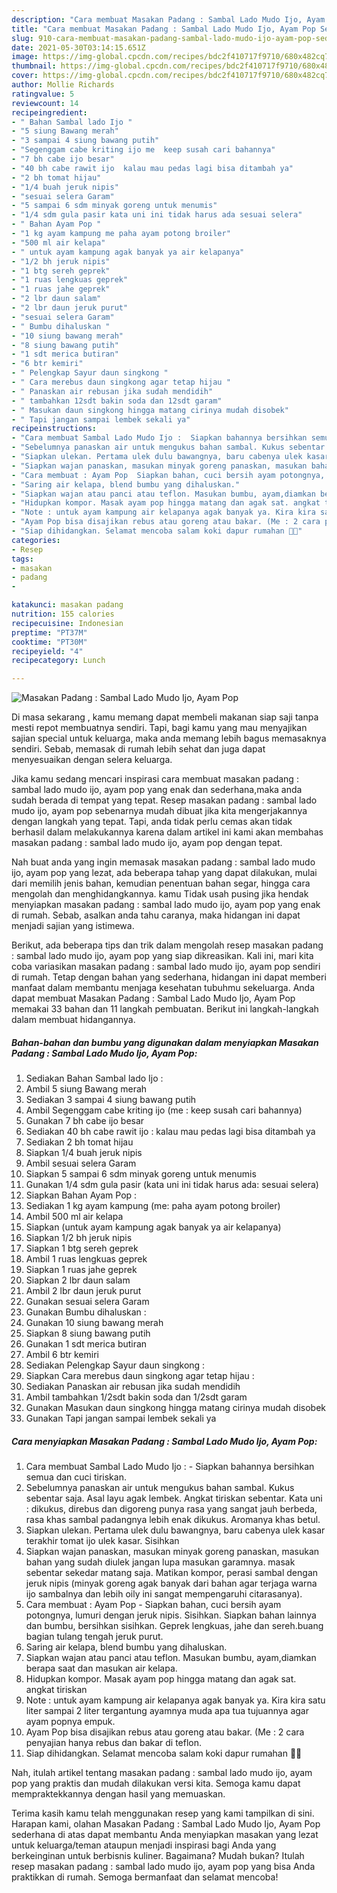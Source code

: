 ```yaml
---
description: "Cara membuat Masakan Padang : Sambal Lado Mudo Ijo, Ayam Pop Sederhana Untuk Jualan"
title: "Cara membuat Masakan Padang : Sambal Lado Mudo Ijo, Ayam Pop Sederhana Untuk Jualan"
slug: 910-cara-membuat-masakan-padang-sambal-lado-mudo-ijo-ayam-pop-sederhana-untuk-jualan
date: 2021-05-30T03:14:15.651Z
image: https://img-global.cpcdn.com/recipes/bdc2f410717f9710/680x482cq70/masakan-padang-sambal-lado-mudo-ijo-ayam-pop-foto-resep-utama.jpg
thumbnail: https://img-global.cpcdn.com/recipes/bdc2f410717f9710/680x482cq70/masakan-padang-sambal-lado-mudo-ijo-ayam-pop-foto-resep-utama.jpg
cover: https://img-global.cpcdn.com/recipes/bdc2f410717f9710/680x482cq70/masakan-padang-sambal-lado-mudo-ijo-ayam-pop-foto-resep-utama.jpg
author: Mollie Richards
ratingvalue: 5
reviewcount: 14
recipeingredient:
- " Bahan Sambal lado Ijo "
- "5 siung Bawang merah"
- "3 sampai 4 siung bawang putih"
- "Segenggam cabe kriting ijo me  keep susah cari bahannya"
- "7 bh cabe ijo besar"
- "40 bh cabe rawit ijo  kalau mau pedas lagi bisa ditambah ya"
- "2 bh tomat hijau"
- "1/4 buah jeruk nipis"
- "sesuai selera Garam"
- "5 sampai 6 sdm minyak goreng untuk menumis"
- "1/4 sdm gula pasir kata uni ini tidak harus ada sesuai selera"
- " Bahan Ayam Pop "
- "1 kg ayam kampung me paha ayam potong broiler"
- "500 ml air kelapa"
- " untuk ayam kampung agak banyak ya air kelapanya"
- "1/2 bh jeruk nipis"
- "1 btg sereh geprek"
- "1 ruas lengkuas geprek"
- "1 ruas jahe geprek"
- "2 lbr daun salam"
- "2 lbr daun jeruk purut"
- "sesuai selera Garam"
- " Bumbu dihaluskan "
- "10 siung bawang merah"
- "8 siung bawang putih"
- "1 sdt merica butiran"
- "6 btr kemiri"
- " Pelengkap Sayur daun singkong "
- " Cara merebus daun singkong agar tetap hijau "
- " Panaskan air rebusan jika sudah mendidih"
- " tambahkan 12sdt bakin soda dan 12sdt garam"
- " Masukan daun singkong hingga matang cirinya mudah disobek"
- " Tapi jangan sampai lembek sekali ya"
recipeinstructions:
- "Cara membuat Sambal Lado Mudo Ijo :  Siapkan bahannya bersihkan semua dan cuci tiriskan."
- "Sebelumnya panaskan air untuk mengukus bahan sambal. Kukus sebentar saja. Asal layu agak lembek. Angkat tiriskan sebentar. Kata uni : dikukus, direbus dan digoreng punya rasa yang sangat jauh berbeda, rasa khas sambal padangnya lebih enak dikukus. Aromanya khas betul."
- "Siapkan ulekan. Pertama ulek dulu bawangnya, baru cabenya ulek kasar terakhir tomat ijo ulek kasar. Sisihkan"
- "Siapkan wajan panaskan, masukan minyak goreng panaskan, masukan bahan yang sudah diulek jangan lupa masukan garamnya. masak sebentar sekedar matang saja. Matikan kompor, perasi sambal dengan jeruk nipis (minyak goreng agak banyak dari bahan agar terjaga warna ijo sambalnya dan lebih oily ini sangat mempengaruhi citarasanya)."
- "Cara membuat : Ayam Pop  Siapkan bahan, cuci bersih ayam potongnya, lumuri dengan jeruk nipis. Sisihkan. Siapkan bahan lainnya dan bumbu, bersihkan sisihkan. Geprek lengkuas, jahe dan sereh.buang bagian tulang tengah jeruk purut."
- "Saring air kelapa, blend bumbu yang dihaluskan."
- "Siapkan wajan atau panci atau teflon. Masukan bumbu, ayam,diamkan berapa saat dan masukan air kelapa."
- "Hidupkan kompor. Masak ayam pop hingga matang dan agak sat. angkat tiriskan"
- "Note : untuk ayam kampung air kelapanya agak banyak ya. Kira kira satu liter sampai 2 liter tergantung ayamnya muda apa tua tujuannya agar ayam popnya empuk."
- "Ayam Pop bisa disajikan rebus atau goreng atau bakar. (Me : 2 cara penyajian hanya rebus dan bakar di teflon."
- "Siap dihidangkan. Selamat mencoba salam koki dapur rumahan 👩‍🍳"
categories:
- Resep
tags:
- masakan
- padang
- 

katakunci: masakan padang  
nutrition: 155 calories
recipecuisine: Indonesian
preptime: "PT37M"
cooktime: "PT30M"
recipeyield: "4"
recipecategory: Lunch

---
```



![Masakan Padang : Sambal Lado Mudo Ijo, Ayam Pop](https://img-global.cpcdn.com/recipes/bdc2f410717f9710/680x482cq70/masakan-padang-sambal-lado-mudo-ijo-ayam-pop-foto-resep-utama.jpg)

Di masa  sekarang , kamu memang dapat membeli makanan siap saji tanpa mesti repot membuatnya sendiri. Tapi, bagi kamu yang mau menyajikan sajian special untuk keluarga, maka anda memang lebih bagus memasaknya sendiri. Sebab, memasak di rumah lebih sehat dan juga dapat menyesuaikan dengan selera keluarga.

Jika kamu sedang mencari inspirasi cara membuat masakan padang : sambal lado mudo ijo, ayam pop yang enak dan sederhana,maka anda sudah berada di tempat yang tepat. Resep masakan padang : sambal lado mudo ijo, ayam pop  sebenarnya mudah dibuat jika kita mengerjakannya dengan langkah yang tepat. Tapi, anda tidak perlu cemas akan tidak berhasil dalam melakukannya 
karena dalam artikel ini kami akan membahas masakan padang : sambal lado mudo ijo, ayam pop dengan tepat.  



Nah buat anda yang ingin memasak masakan padang : sambal lado mudo ijo, ayam pop yang lezat, ada beberapa tahap yang dapat dilakukan, mulai dari memilih jenis bahan, kemudian penentuan bahan segar, hingga cara mengolah dan menghidangkannya. kamu Tidak usah pusing jika hendak menyiapkan masakan padang : sambal lado mudo ijo, ayam pop yang enak di rumah. Sebab, asalkan anda  tahu caranya, maka hidangan ini dapat menjadi sajian yang istimewa.

Berikut, ada beberapa tips dan trik dalam mengolah resep masakan padang : sambal lado mudo ijo, ayam pop yang siap dikreasikan. Kali ini, mari kita coba variasikan masakan padang : sambal lado mudo ijo, ayam pop sendiri di rumah. Tetap dengan bahan yang sederhana, hidangan ini dapat memberi manfaat dalam membantu menjaga kesehatan tubuhmu sekeluarga. Anda dapat membuat Masakan Padang : Sambal Lado Mudo Ijo, Ayam Pop memakai 33 bahan dan 11 langkah pembuatan. Berikut ini langkah-langkah dalam membuat hidangannya.

<!--inarticleads1-->

##### Bahan-bahan dan bumbu yang digunakan dalam menyiapkan Masakan Padang : Sambal Lado Mudo Ijo, Ayam Pop:

1. Sediakan  Bahan Sambal lado Ijo :
1. Ambil 5 siung Bawang merah
1. Sediakan 3 sampai 4 siung bawang putih
1. Ambil Segenggam cabe kriting ijo (me : keep susah cari bahannya)
1. Gunakan 7 bh cabe ijo besar
1. Sediakan 40 bh cabe rawit ijo : kalau mau pedas lagi bisa ditambah ya
1. Sediakan 2 bh tomat hijau
1. Siapkan 1/4 buah jeruk nipis
1. Ambil sesuai selera Garam
1. Siapkan 5 sampai 6 sdm minyak goreng untuk menumis
1. Gunakan 1/4 sdm gula pasir (kata uni ini tidak harus ada: sesuai selera)
1. Siapkan  Bahan Ayam Pop :
1. Sediakan 1 kg ayam kampung (me: paha ayam potong broiler)
1. Ambil 500 ml air kelapa
1. Siapkan  (untuk ayam kampung agak banyak ya air kelapanya)
1. Siapkan 1/2 bh jeruk nipis
1. Siapkan 1 btg sereh geprek
1. Ambil 1 ruas lengkuas geprek
1. Siapkan 1 ruas jahe geprek
1. Siapkan 2 lbr daun salam
1. Ambil 2 lbr daun jeruk purut
1. Gunakan sesuai selera Garam
1. Gunakan  Bumbu dihaluskan :
1. Gunakan 10 siung bawang merah
1. Siapkan 8 siung bawang putih
1. Gunakan 1 sdt merica butiran
1. Ambil 6 btr kemiri
1. Sediakan  Pelengkap Sayur daun singkong :
1. Siapkan  Cara merebus daun singkong agar tetap hijau :
1. Sediakan  Panaskan air rebusan jika sudah mendidih
1. Ambil  tambahkan 1/2sdt bakin soda dan 1/2sdt garam
1. Gunakan  Masukan daun singkong hingga matang cirinya mudah disobek
1. Gunakan  Tapi jangan sampai lembek sekali ya




<!--inarticleads2-->

##### Cara menyiapkan Masakan Padang : Sambal Lado Mudo Ijo, Ayam Pop:

1. Cara membuat Sambal Lado Mudo Ijo :  - Siapkan bahannya bersihkan semua dan cuci tiriskan.
1. Sebelumnya panaskan air untuk mengukus bahan sambal. Kukus sebentar saja. Asal layu agak lembek. Angkat tiriskan sebentar. Kata uni : dikukus, direbus dan digoreng punya rasa yang sangat jauh berbeda, rasa khas sambal padangnya lebih enak dikukus. Aromanya khas betul.
1. Siapkan ulekan. Pertama ulek dulu bawangnya, baru cabenya ulek kasar terakhir tomat ijo ulek kasar. Sisihkan
1. Siapkan wajan panaskan, masukan minyak goreng panaskan, masukan bahan yang sudah diulek jangan lupa masukan garamnya. masak sebentar sekedar matang saja. Matikan kompor, perasi sambal dengan jeruk nipis (minyak goreng agak banyak dari bahan agar terjaga warna ijo sambalnya dan lebih oily ini sangat mempengaruhi citarasanya).
1. Cara membuat : Ayam Pop  - Siapkan bahan, cuci bersih ayam potongnya, lumuri dengan jeruk nipis. Sisihkan. Siapkan bahan lainnya dan bumbu, bersihkan sisihkan. Geprek lengkuas, jahe dan sereh.buang bagian tulang tengah jeruk purut.
1. Saring air kelapa, blend bumbu yang dihaluskan.
1. Siapkan wajan atau panci atau teflon. Masukan bumbu, ayam,diamkan berapa saat dan masukan air kelapa.
1. Hidupkan kompor. Masak ayam pop hingga matang dan agak sat. angkat tiriskan
1. Note : untuk ayam kampung air kelapanya agak banyak ya. Kira kira satu liter sampai 2 liter tergantung ayamnya muda apa tua tujuannya agar ayam popnya empuk.
1. Ayam Pop bisa disajikan rebus atau goreng atau bakar. (Me : 2 cara penyajian hanya rebus dan bakar di teflon.
1. Siap dihidangkan. Selamat mencoba salam koki dapur rumahan 👩‍🍳




Nah, itulah artikel tentang  masakan padang : sambal lado mudo ijo, ayam pop  yang praktis dan mudah dilakukan versi kita. Semoga kamu dapat mempraktekkannya dengan hasil yang memuaskan. 

Terima kasih kamu telah menggunakan resep yang kami tampilkan di sini. Harapan kami, olahan  Masakan Padang : Sambal Lado Mudo Ijo, Ayam Pop sederhana di atas dapat membantu Anda menyiapkan masakan yang lezat untuk keluarga/teman ataupun menjadi inspirasi bagi Anda yang berkeinginan untuk berbisnis kuliner. Bagaimana? Mudah bukan? Itulah resep masakan padang : sambal lado mudo ijo, ayam pop yang bisa Anda praktikkan di rumah. Semoga bermanfaat dan selamat mencoba!


